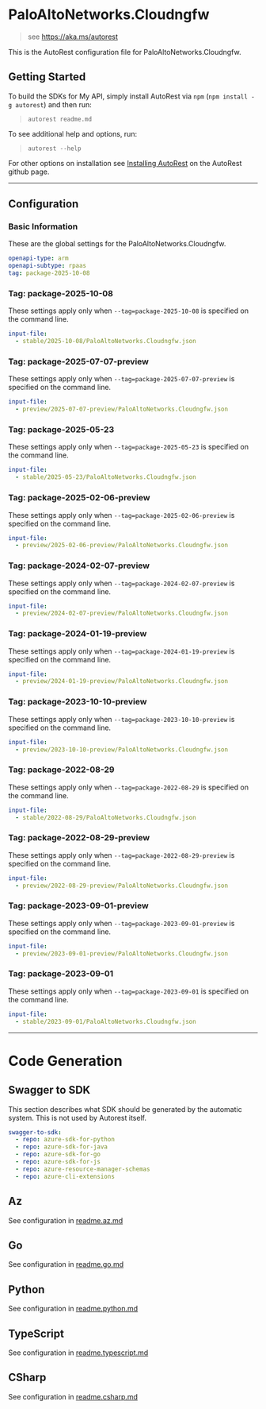 # PaloAltoNetworks.Cloudngfw

> see https://aka.ms/autorest

This is the AutoRest configuration file for PaloAltoNetworks.Cloudngfw.

## Getting Started

To build the SDKs for My API, simply install AutoRest via `npm` (`npm install -g autorest`) and then run:

> `autorest readme.md`

To see additional help and options, run:

> `autorest --help`

For other options on installation see [Installing AutoRest](https://aka.ms/autorest/install) on the AutoRest github page.

---

## Configuration

### Basic Information

These are the global settings for the PaloAltoNetworks.Cloudngfw.

``` yaml
openapi-type: arm
openapi-subtype: rpaas
tag: package-2025-10-08
```

### Tag: package-2025-10-08

These settings apply only when `--tag=package-2025-10-08` is specified on the command line.

``` yaml $(tag) == 'package-2025-10-08'
input-file:
  - stable/2025-10-08/PaloAltoNetworks.Cloudngfw.json
```

### Tag: package-2025-07-07-preview

These settings apply only when `--tag=package-2025-07-07-preview` is specified on the command line.

``` yaml $(tag) == 'package-2025-07-07-preview'
input-file:
  - preview/2025-07-07-preview/PaloAltoNetworks.Cloudngfw.json
```

### Tag: package-2025-05-23

These settings apply only when `--tag=package-2025-05-23` is specified on the command line.

``` yaml $(tag) == 'package-2025-05-23'
input-file:
  - stable/2025-05-23/PaloAltoNetworks.Cloudngfw.json
```

### Tag: package-2025-02-06-preview

These settings apply only when `--tag=package-2025-02-06-preview` is specified on the command line.

```yaml $(tag) == 'package-preview-2025-02-06-preview'
input-file:
  - preview/2025-02-06-preview/PaloAltoNetworks.Cloudngfw.json
```

### Tag: package-2024-02-07-preview

These settings apply only when `--tag=package-2024-02-07-preview` is specified on the command line.

```yaml $(tag) == 'package-preview-2024-02-07-preview'
input-file:
  - preview/2024-02-07-preview/PaloAltoNetworks.Cloudngfw.json
```

### Tag: package-2024-01-19-preview

These settings apply only when `--tag=package-2024-01-19-preview` is specified on the command line.

```yaml $(tag) == 'package-preview-2024-01'
input-file:
  - preview/2024-01-19-preview/PaloAltoNetworks.Cloudngfw.json
```

### Tag: package-2023-10-10-preview

These settings apply only when `--tag=package-2023-10-10-preview` is specified on the command line.

``` yaml $(tag) == 'package-2023-10-10-preview'
input-file:
  - preview/2023-10-10-preview/PaloAltoNetworks.Cloudngfw.json
```

### Tag: package-2022-08-29

These settings apply only when `--tag=package-2022-08-29` is specified on the command line.

``` yaml $(tag) == 'package-2022-08-29'
input-file:
  - stable/2022-08-29/PaloAltoNetworks.Cloudngfw.json
```

### Tag: package-2022-08-29-preview

These settings apply only when `--tag=package-2022-08-29-preview` is specified on the command line.

``` yaml $(tag) == 'package-2022-08-29-preview'
input-file:
  - preview/2022-08-29-preview/PaloAltoNetworks.Cloudngfw.json
```

### Tag: package-2023-09-01-preview

These settings apply only when `--tag=package-2023-09-01-preview` is specified on the command line.

``` yaml $(tag) == 'package-2023-09-01-preview'
input-file:
  - preview/2023-09-01-preview/PaloAltoNetworks.Cloudngfw.json
```

### Tag: package-2023-09-01

These settings apply only when `--tag=package-2023-09-01` is specified on the command line.

``` yaml $(tag) == 'package-2023-09-01'
input-file:
  - stable/2023-09-01/PaloAltoNetworks.Cloudngfw.json
```

---

# Code Generation

## Swagger to SDK

This section describes what SDK should be generated by the automatic system.
This is not used by Autorest itself.

``` yaml $(swagger-to-sdk)
swagger-to-sdk:
  - repo: azure-sdk-for-python
  - repo: azure-sdk-for-java
  - repo: azure-sdk-for-go
  - repo: azure-sdk-for-js
  - repo: azure-resource-manager-schemas
  - repo: azure-cli-extensions
```

## Az

See configuration in [readme.az.md](./readme.az.md)

## Go

See configuration in [readme.go.md](./readme.go.md)

## Python

See configuration in [readme.python.md](./readme.python.md)

## TypeScript

See configuration in [readme.typescript.md](./readme.typescript.md)

## CSharp

See configuration in [readme.csharp.md](./readme.csharp.md)
